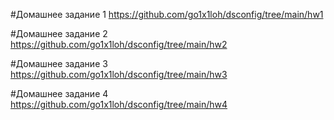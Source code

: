 #Домашнее задание 1
https://github.com/go1x1loh/dsconfig/tree/main/hw1

#Домашнее задание 2
https://github.com/go1x1loh/dsconfig/tree/main/hw2

#Домашнее задание 3
https://github.com/go1x1loh/dsconfig/tree/main/hw3

#Домашнее задание 4
https://github.com/go1x1loh/dsconfig/tree/main/hw4

